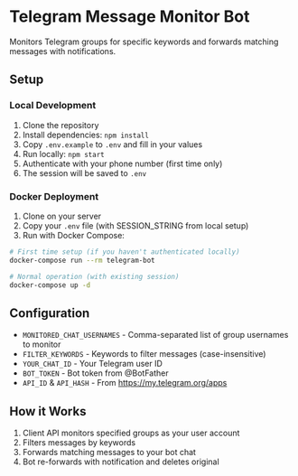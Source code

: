 # Telegram Message Monitor Bot

Monitors Telegram groups for specific keywords and forwards matching messages with notifications.

## Setup

### Local Development

1. Clone the repository
2. Install dependencies: `npm install`
3. Copy `.env.example` to `.env` and fill in your values
4. Run locally: `npm start`
5. Authenticate with your phone number (first time only)
6. The session will be saved to `.env`

### Docker Deployment

1. Clone on your server
2. Copy your `.env` file (with SESSION_STRING from local setup)
3. Run with Docker Compose:

```bash
# First time setup (if you haven't authenticated locally)
docker-compose run --rm telegram-bot

# Normal operation (with existing session)
docker-compose up -d
```

## Configuration

- `MONITORED_CHAT_USERNAMES` - Comma-separated list of group usernames to monitor
- `FILTER_KEYWORDS` - Keywords to filter messages (case-insensitive)
- `YOUR_CHAT_ID` - Your Telegram user ID
- `BOT_TOKEN` - Bot token from @BotFather
- `API_ID` & `API_HASH` - From https://my.telegram.org/apps

## How it Works

1. Client API monitors specified groups as your user account
2. Filters messages by keywords
3. Forwards matching messages to your bot chat
4. Bot re-forwards with notification and deletes original